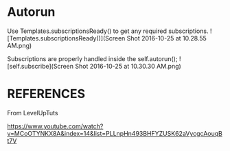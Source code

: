 # Autorun
Use Templates.subscriptionsReady() to get any required subscriptions.
![Templates.subscriptionsReady()](Screen Shot 2016-10-25 at 10.28.55 AM.png)

Subscriptions are properly handled inside the self.autorun();
![self.subscribe](Screen Shot 2016-10-25 at 10.30.30 AM.png)



# REFERENCES

From LevelUpTuts

https://www.youtube.com/watch?v=MCoOTYNKX8A&index=14&list=PLLnpHn493BHFYZUSK62aVycgcAouqBt7V
